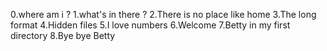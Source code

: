 0.where am i ?
1.what's in there ?
2.There is no place like home
3.The long format
4.Hidden files
5.I love numbers
6.Welcome
7.Betty in my first directory
8.Bye bye Betty
